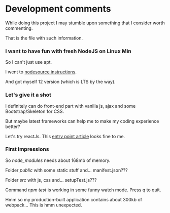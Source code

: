 # Development comments

While doing this project I may stumble upon something that I consider worth commenting.

That is the file with such information.

### I want to have fun with fresh NodeJS on Linux Min

So I can't just use apt.

I went to [nodesource instructions](https://github.com/nodesource/distributions/blob/master/README.md#debinstall).

And got myself 12 version (which is LTS by the way).

### Let's give it a shot

I definitely can do front-end part with vanilla js, ajax and some Bootstrap/Skeleton for CSS.

But maybe latest frameworks can help me to make my coding experience better?

Let's try reactJs. This [entry point article](https://facebook.github.io/create-react-app/docs/getting-started) looks fine to me.

### First impressions

So *node_modules* needs about 168mb of memory.

Folder *public* with some static stuff and... manifest.json???

Folder *src* with js, css and... setupTest.js???

Command *npm test* is working in some funny watch mode. Press q to quit.

Hmm so my production-built application contains about 300kb of webpack... This is hmm unexpected.
